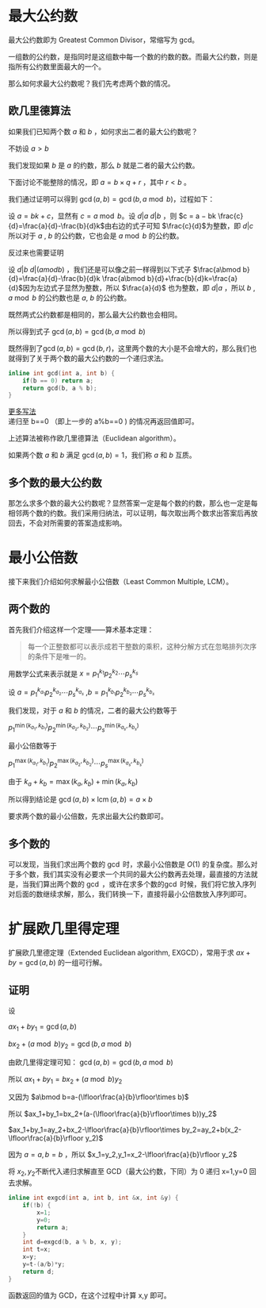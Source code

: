 # 最大公约数
最大公约数即为 Greatest Common Divisor，常缩写为 gcd。

一组数的公约数，是指同时是这组数中每一个数的约数的数。而最大公约数，则是指所有公约数里面最大的一个。

那么如何求最大公约数呢？我们先考虑两个数的情况。

## 欧几里德算法
如果我们已知两个数 $a$ 和 $b$ ，如何求出二者的最大公约数呢？

不妨设 $a > b$

我们发现如果 $b$ 是 $a$ 的约数，那么 $b$ 就是二者的最大公约数。  

下面讨论不能整除的情况，即 $a = b \times q + r$ ，其中 $r < b$ 。

我们通过证明可以得到 $\gcd(a,b)=\gcd(b,a \bmod b)$，过程如下：

设 $a = bk + c$，显然有 $c = a \bmod b$。设 $d|a \ d|b$ ，则 $c = a − bk \frac{c}{d}=\frac{a}{d}-\frac{b}{d}k$由右边的式子可知 $\frac{c}{d}$为整数，即 $d|c$所以对于 $a$ , $b$ 的公约数，它也会是 $a \bmod b$ 的公约数。

反过来也需要证明

设 $d|b\ d|(amodb)$ ，我们还是可以像之前一样得到以下式子 $\frac{a\bmod b}{d}=\frac{a}{d}-\frac{b}{d}k \frac{a\bmod b}{d}+\frac{b}{d}k=\frac{a}{d}$因为左边式子显然为整数，所以 $\frac{a}{d}$ 也为整数，即 $d|a$ ，所以 $b$ , $a\bmod b$ 的公约数也是 $a$, $b$ 的公约数。

既然两式公约数都是相同的，那么最大公约数也会相同。

所以得到式子 $\gcd(a,b)=\gcd(b,a\bmod b)$

既然得到了$\gcd(a, b) = \gcd(b, r)$，这里两个数的大小是不会增大的，那么我们也就得到了关于两个数的最大公约数的一个递归求法。
```c
inline int gcd(int a, int b) {
	if(b == 0) return a;
	return gcd(b, a % b);
}
```
[更多写法](./gcd%E7%AE%80%E4%BB%8B.md)  
递归至 b==0 （即上一步的 a%b==0 ) 的情况再返回值即可。

上述算法被称作欧几里德算法（Euclidean algorithm）。

如果两个数 $a$ 和 $b$ 满足 $\gcd(a, b) = 1$，我们称 $a$ 和 $b$ 互质。

## 多个数的最大公约数
那怎么求多个数的最大公约数呢？显然答案一定是每个数的约数，那么也一定是每相邻两个数的约数。我们采用归纳法，可以证明，每次取出两个数求出答案后再放回去，不会对所需要的答案造成影响。

# 最小公倍数
接下来我们介绍如何求解最小公倍数（Least Common Multiple, LCM）。

## 两个数的
首先我们介绍这样一个定理——算术基本定理：

>每一个正整数都可以表示成若干整数的乘积，这种分解方式在忽略排列次序的条件下是唯一的。

用数学公式来表示就是 $x = p_1^{k_1}p_2^{k_2} \cdots p_s^{k_s}$ 

设 $a = p_1^{k_{a_1}}p_2^{k_{a_2}} \cdots p_s^{k_{a_s}}$ ,$b = p_1^{k_{b_1}}p_2^{k_{b_2}} \cdots p_s^{k_{b_s}}$ 

我们发现，对于 $a$ 和 $b$ 的情况，二者的最大公约数等于

$p_1^{\min(k_{a_1}, k_{b_1})}p_2^{\min(k_{a_2}, k_{b_2})} \cdots p_s^{\min(k_{a_s}, k_{b_s})}$

最小公倍数等于

$p_1^{\max(k_{a_1}, k_{b_1})}p_2^{\max(k_{a_2}, k_{b_2})} \cdots p_s^{\max(k_{a_s}, k_{b_s})}$

由于 $k_a + k_b = \max(k_a, k_b) + \min(k_a, k_b)$

所以得到结论是 $\gcd(a, b) \times \operatorname{lcm}(a, b) = a \times b$

要求两个数的最小公倍数，先求出最大公约数即可。

## 多个数的
可以发现，当我们求出两个数的 $\gcd$ 时，求最小公倍数是 $O(1)$ 的复杂度。那么对于多个数，我们其实没有必要求一个共同的最大公约数再去处理，最直接的方法就是，当我们算出两个数的 $\gcd$ ，或许在求多个数的$\gcd$ 时候，我们将它放入序列对后面的数继续求解，那么，我们转换一下，直接将最小公倍数放入序列即可。

# 扩展欧几里得定理
扩展欧几里德定理（Extended Euclidean algorithm, EXGCD），常用于求 $ax+by=\gcd(a,b)$ 的一组可行解。

## 证明
设

$ax_1+by_1=\gcd(a,b)$

$bx_2+(a\bmod b)y_2=\gcd(b,a\bmod b)$

由欧几里得定理可知： $\gcd(a,b)=\gcd(b,a\bmod b)$

所以 $ax_1+by_1=bx_2+(a\bmod b)y_2$

又因为 $a\bmod b=a-(\lfloor\frac{a}{b}\rfloor\times b)$

所以 $ax_1+by_1=bx_2+(a-(\lfloor\frac{a}{b}\rfloor\times b))y_2$

$ax_1+by_1=ay_2+bx_2-\lfloor\frac{a}{b}\rfloor\times by_2=ay_2+b(x_2-\lfloor\frac{a}{b}\rfloor y_2)$

因为 $a=a,b=b$ ，所以 $x_1=y_2,y_1=x_2-\lfloor\frac{a}{b}\rfloor y_2$ 

将 $x_2,y_2$不断代入递归求解直至 GCD（最大公约数，下同）为 0 递归 x=1,y=0 回去求解。
```c
inline int exgcd(int a, int b, int &x, int &y) {
	if(!b) {
		x=1;
		y=0;
		return a;
	}
	int d=exgcd(b, a % b, x, y);
	int t=x;
	x=y;
	y=t-(a/b)*y;
	return d;
}
```
函数返回的值为 GCD，在这个过程中计算 x,y 即可。
